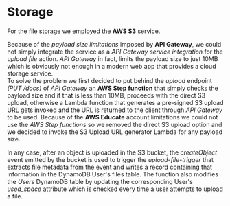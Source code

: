 # Storage

For the file storage we employed the **AWS S3** service. 

Because of the *payload size limitations* imposed by **API Gateway**, we could not simply integrate the service as a *API Gateway service integration* for the *upload file* action. *API Gateway* in fact, limits the payload size to just 10MB which is obviously not enough in a modern web app that provides a cloud storage service.<br>
 To solve the problem we first decided to put behind the *upload* endpoint *(PUT /docs)* of *API Gateway* an **AWS Step function** that simply checks the payload size and if that is less than 10MB, proceeds with the direct S3 upload, otherwise a Lambda function that generates a pre-signed S3 upload URL gets invoked and the URL is returned to the client through *API Gateway* to be used. Because of the **AWS Educate** account limitations we could not use the *AWS Step functions* so we removed the direct S3 upload option and we decided to invoke the S3 Upload URL generator Lambda for any payload size.

 In any case, after an object is uploaded in the S3 bucket, the *createObject* event emitted by the bucket is used to trigger the *upload-file-trigger* that extracts file metadata from the event and writes a record containing that information in the DynamoDB User's files table. The function also modifies the *Users* DynamoDB table by updating the corresponding User's *used_space* attribute which is checked every time a user attempts to upload a file.